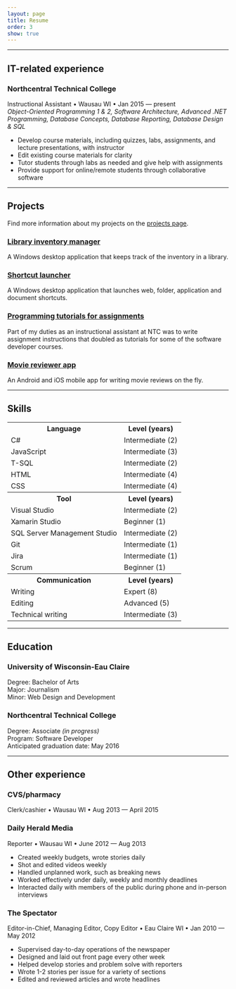 ```yaml
---
layout: page
title: Resume
order: 3
show: true
---
```

<hr>

<div class="resume-section">
  <h2>IT-related experience</h2>
  <h3>Northcentral Technical College</h3>
    <p>Instructional Assistant &bull; Wausau WI &bull; Jan 2015 &mdash; present<br>
    <em>Object-Oriented Programming 1 & 2, Software Architecture, Advanced .NET Programming,
    Database Concepts, Database Reporting, Database Design & SQL</em></p>
    <ul>
      <li>Develop course materials, including quizzes, labs, assignments, and lecture presentations, with instructor</li>
      <li>Edit existing course materials for clarity</li>
      <li>Tutor students through labs as needed and give help with assignments</li>
      <li>Provide support for online/remote students through collaborative software</li>
    </ul>
</div>

<hr>

<div class="resume-section">
  <h2>Projects</h2>
  Find more information about my projects on the <a href="{{site.url}}/projects">projects page</a>.
  <h3><a href="https://github.com/carolyntiry/library-inventory-app" target="_blank">Library inventory manager</a></h3>
    <p>A Windows desktop application that keeps track of the inventory in a library.</p>
  <h3><a href="https://github.com/carolyntiry/shortcut-launcher" target="_blank">Shortcut launcher</a></h3>
    <p>A Windows desktop application that launches web, folder, application and document shortcuts.</p>
  <h3><a href="{{ site.url }}/instruction-list">Programming tutorials for assignments</a></h3>
    <p>Part of my duties as an instructional assistant at NTC was to write assignment instructions that doubled as tutorials for some of the software developer courses.</p>
  <h3><a href="https://github.com/carolyntiry/movie-reviewer-app" target="_blank">Movie reviewer app</a></h3>
    <p>An Android and iOS mobile app for writing movie reviews on the fly.</p>
</div>

<hr>

<div class="resume-section">
  <h2>Skills</h2>
    <table>
      <tr>
        <th>Language</th>
        <th>Level (years)</th>
      </tr>
      <tr>
        <td>C#</td>
        <td>Intermediate (2)</td>
      </tr>
      <tr>
        <td>JavaScript</td>
        <td>Intermediate (3)</td>
      </tr>
      <tr>
        <td>T-SQL</td>
        <td>Intermediate (2)</td>
      </tr>
      <tr>
        <td>HTML</td>
        <td>Intermediate (4)</td>
      </tr>
      <tr>
        <td>CSS</td>
        <td>Intermediate (4)</td>
      </tr>
      <tr>
        <th>Tool</th>
        <th>Level (years)</th>
      </tr>
      <tr>
        <td>Visual Studio</td>
        <td>Intermediate (2)</td>
      </tr>
      <tr>
        <td>Xamarin Studio</td>
        <td>Beginner (1)</td>
      </tr>
      <tr>
        <td>SQL Server Management Studio</td>
        <td>Intermediate (2)</td>
      </tr>
      <tr>
        <td>Git</td>
        <td>Intermediate (1)</td>
      </tr>
      <tr>
        <td>Jira</td>
        <td>Intermediate (1)</td>
      </tr>
      <tr>
        <td>Scrum</td>
        <td>Beginner (1)</td>
      </tr>
      <tr>
        <th>Communication</th>
        <th>Level (years)</th>
      </tr>
      <tr>
        <td>Writing</td>
        <td>Expert (8)</td>
      </tr>
      <tr>
        <td>Editing</td>
        <td>Advanced (5)</td>
      </tr>
      <tr>
        <td>Technical writing</td>
        <td>Intermediate (3)</td>
      </tr>
    </table>
</div>

<hr>

<div class="resume-section">
  <h2>Education</h2>
  <h3>University of Wisconsin-Eau Claire</h3>
    <p>Degree: Bachelor of Arts<br>
    Major: Journalism<br>
    Minor: Web Design and Development</p>
  <h3>Northcentral Technical College</h3>
    <p>Degree: Associate <em>(in progress)</em><br>
    Program: Software Developer<br>
    Anticipated graduation date: May 2016</p>
</div>

<hr>

<div class="resume-section">
  <h2>Other experience</h2>
  <h3>CVS/pharmacy</h3>
    <p>Clerk/cashier &bull; Wausau WI &bull; Aug 2013 &mdash; April 2015</p>
  <h3>Daily Herald Media</h3>
    <p>Reporter &bull; Wausau WI &bull; June 2012 &mdash; Aug 2013</p>
    <ul>
      <li>Created weekly budgets, wrote stories daily</li>
      <li>Shot and edited videos weekly</li>
      <li>Handled unplanned work, such as breaking news</li>
      <li>Worked effectively under daily, weekly and monthly deadlines</li>
      <li>Interacted daily with members of the public during phone and in-person interviews</li>
    </ul>
  <h3>The Spectator</h3>
    <p>Editor-in-Chief, Managing Editor, Copy Editor &bull; Eau Claire WI &bull; Jan 2010 &mdash; May 2012</p>
    <ul>
      <li>Supervised day-to-day operations of the newspaper</li>
      <li>Designed and laid out front page every other week</li>
      <li>Helped develop stories and problem solve with reporters</li>
      <li>Wrote 1-2 stories per issue for a variety of sections</li>
      <li>Edited and reviewed articles and wrote headlines</li>
    </ul>
</div>
